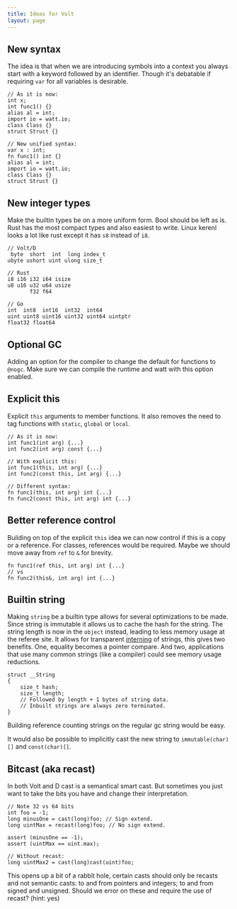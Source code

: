 ```yaml
---
title: Ideas for Volt
layout: page
---
```


New syntax
---

The idea is that when we are introducing symbols into a context you always start with a keyword followed by an identifier. Though it's debatable if requiring `var` for all variables is desirable.

```
// As it is now:
int x;
int func1() {}
alias al = int;
import io = watt.io;
class Class {}
struct Struct {}

// New unified syntax:
var x : int;
fn func1() int {}
alias al = int;
import io = watt.io;
class Class {}
struct Struct {}
```


New integer types
---

Make the builtin types be on a more uniform form. Bool should be left as is. Rust has the most compact types and also easiest to write. Linux kerenl looks a lot like rust except it has `s8` instead of `i8`.

```
// Volt/D
 byte  short  int  long index_t
ubyte ushort uint ulong size_t

// Rust
i8 i16 i32 i64 isize
u8 u16 u32 u64 usize
       f32 f64

// Go
int  int8  int16  int32  int64
uint uint8 uint16 uint32 uint64 uintptr
float32 float64
```

Optional GC
---

Adding an option for the compiler to change the default for functions to `@nogc`. Make sure we can compile the runtime and watt with this option enabled.


Explicit this
---

Explicit `this` arguments to member functions. It also removes the need to tag functions with `static`, `global` or `local`.

```
// As it is now:
int func1(int arg) {...}
int func2(int arg) const {...}

// With explicit this:
int func1(this, int arg) {...}
int func2(const this, int arg) {...}

// Different syntax:
fn func1(this, int arg) int {...}
fn func2(const this, int arg) int {...}
```


Better reference control
---

Building on top of the explicit `this` idea we can now control if this is a copy or a reference. For classes, references would be required.  Maybe we should move away from `ref` to `&` for brevity.

```
fn func1(ref this, int arg) int {...}
// vs
fn func2(this&, int arg) int {...}
```


Builtin string
---

Making `string` be a builtin type allows for several optimizations to be made. Since string is immutable it allows us to cache the hash for the string. The string length is now in the `object` instead, leading to less memory usage at the referee site. It allows for transparent [interning](https://en.wikipedia.org/wiki/String_interning) of strings, this gives two benefits. One, equality becomes a pointer compare. And two, applications that use many common strings (like a compiler) could see memory usage reductions.

```
struct __String
{
	size_t hash;
	size_t length;
	// Followed by length + 1 bytes of string data.
	// Inbuilt strings are always zero terminated.
}
```

Building reference counting strings on the regular gc string would be easy.

It would also be possible to implicitly cast the new string to `immutable(char)[]` and  `const(char)[]`.


Bitcast (aka recast)
---

In both Volt and D cast is a semantical smart cast. But sometimes you just want to take the bits you have and change their interpretation.

```
// Note 32 vs 64 bits
int foo = -1;
long minusOne = cast(long)foo; // Sign extend.
long uintMax = recast(long)foo; // No sign extend.

assert (minusOne == -1);
assert (uintMax == uint.max);

// Without recast:
long uintMax2 = cast(long)cast(uint)foo;
```

This opens up a bit of a rabbit hole, certain casts should only be recasts and not semantic casts: to and from pointers and integers; to and from signed and unsigned. Should we error on these and require the use of recast? (hint: yes)
